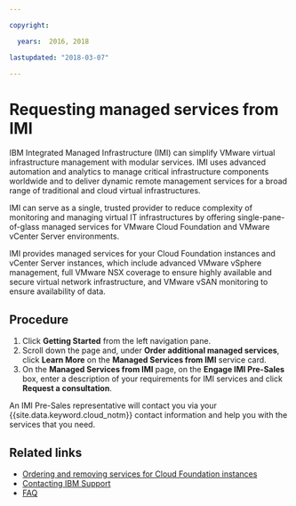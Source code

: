 ```yaml
---

copyright:

  years:  2016, 2018

lastupdated: "2018-03-07"

---
```


# Requesting managed services from IMI

IBM Integrated Managed Infrastructure (IMI) can simplify VMware virtual infrastructure management with modular services. IMI uses advanced automation and analytics to manage critical infrastructure components worldwide and to deliver dynamic remote management services for a broad range of traditional and cloud virtual infrastructures.

IMI can serve as a single, trusted provider to reduce complexity of monitoring and managing virtual IT infrastructures by offering single-pane-of-glass managed services for VMware Cloud Foundation and VMware vCenter Server environments.

IMI provides managed services for your Cloud Foundation instances and vCenter Server instances, which include advanced VMware vSphere management, full VMware NSX coverage to ensure highly available and secure virtual network infrastructure, and VMware vSAN monitoring to ensure availability of data.

## Procedure

1. Click **Getting Started** from the left navigation pane.
2. Scroll down the page and, under **Order additional managed services**, click **Learn More** on the **Managed Services from IMI** service card.
3. On the **Managed Services from IMI** page, on the **Engage IMI Pre-Sales** box, enter a description of your requirements for IMI services and click **Request a consultation**.

An IMI Pre-Sales representative will contact you via your {{site.data.keyword.cloud_notm}} contact information and help you with the services that you need.

## Related links

* [Ordering and removing services for Cloud Foundation instances](../sddc/sd_addingremovingservices.html)
* [Contacting IBM Support](../vmonic/trbl_support.html)
* [FAQ](../vmonic/faq.html)
